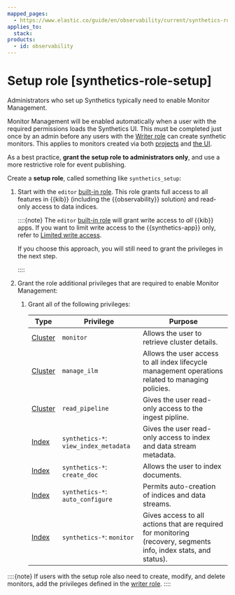 ```yaml
---
mapped_pages:
  - https://www.elastic.co/guide/en/observability/current/synthetics-role-setup.html
applies_to:
  stack:
products:
  - id: observability
---
```


# Setup role [synthetics-role-setup]

Administrators who set up Synthetics typically need to enable Monitor Management.

Monitor Management will be enabled automatically when a user with the required permissions loads the Synthetics UI. This must be completed just once by an admin before any users with the [Writer role](/solutions/observability/synthetics/writer-role.md) can create synthetic monitors. This applies to monitors created via both [projects](/solutions/observability/synthetics/create-monitors-with-projects.md) and [the UI](/solutions/observability/synthetics/create-monitors-ui.md).

As a best practice, **grant the setup role to administrators only**, and use a more restrictive role for event publishing.

Create a **setup role**, called something like `synthetics_setup`:

1. Start with the `editor` [built-in role](/deploy-manage/users-roles/cluster-or-deployment-auth/built-in-roles.md). This role grants full access to all features in {{kib}} (including the {{observability}} solution) and read-only access to data indices.

    ::::{note}
    The `editor` [built-in role](/deploy-manage/users-roles/cluster-or-deployment-auth/built-in-roles.md) will grant write access to *all* {{kib}} apps. If you want to limit write access to the {{synthetics-app}} only, refer to [Limited write access](/solutions/observability/synthetics/writer-role.md#synthetics-write-privileges-limited).

    If you choose this approach, you will still need to grant the privileges in the next step.

    ::::

2. Grant the role additional privileges that are required to enable Monitor Management:

    1. Grant all of the following privileges:

        | Type | Privilege | Purpose |
        | --- | --- | --- |
        | [Cluster](elasticsearch://reference/elasticsearch/security-privileges.md#privileges-list-cluster) | `monitor` | Allows the user to retrieve cluster details. |
        | [Cluster](elasticsearch://reference/elasticsearch/security-privileges.md#privileges-list-cluster) | `manage_ilm` | Allows the user access to all index lifecycle management operations related to managing policies. |
        | [Cluster](elasticsearch://reference/elasticsearch/security-privileges.md#privileges-list-cluster) | `read_pipeline` | Gives the user read-only access to the ingest pipline. |
        | [Index](elasticsearch://reference/elasticsearch/security-privileges.md#privileges-list-indices) | `synthetics-*`: `view_index_metadata` | Gives the user read-only access to index and data stream metadata. |
        | [Index](elasticsearch://reference/elasticsearch/security-privileges.md#privileges-list-indices) | `synthetics-*`: `create_doc` | Allows the user to index documents. |
        | [Index](elasticsearch://reference/elasticsearch/security-privileges.md#privileges-list-indices) | `synthetics-*`: `auto_configure` | Permits auto-creation of indices and data streams. |
        | [Index](elasticsearch://reference/elasticsearch/security-privileges.md#privileges-list-indices) | `synthetics-*`: `monitor` | Gives access to all actions that are required for monitoring (recovery, segments info, index stats, and status). |

::::{note}
If users with the setup role also need to create, modify, and delete monitors, add the privileges defined in the [writer role](/solutions/observability/synthetics/writer-role.md).
::::

